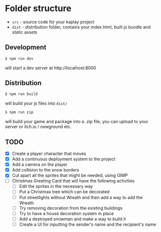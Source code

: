 # Folder structure

- `src` - source code for your kaplay project
- `dist` - distribution folder, contains your index.html, built js bundle and static assets


## Development

```sh
$ npm run dev
```

will start a dev server at http://localhost:8000

## Distribution

```sh
$ npm run build
```

will build your js files into `dist/`

```sh
$ npm run zip
```

will build your game and package into a .zip file, you can upload to your server or itch.io / newground etc.

## TODO

- [X] Create a player character that moves
- [X] Add a continuous deployment system to the project 
- [X] Add a camera on the player
- [X] Add collision to the snow borders
- [X] Cut apart all the sprites that might be needed, using GIMP
- [ ] Christmas Greeting Card that will have the following activities
  - [ ] Edit the sprites in the necessary way 
  - [ ] Put a Christmas tree which can be decorated
  - [ ] Put streetlights without Wreath and then add a way to add the Wreath
  - [ ] Try removing decoration from the existing buildings
  - [ ] Try to have a house decoration system in place
  - [ ] Add a destroyed snowman and make a way to build it
  - [ ] Create a UI for inputting the sender's name and the recipient's name
